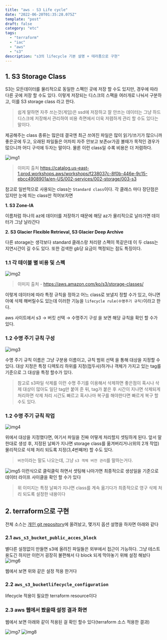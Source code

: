 ```yaml
---
title: "aws - S3 Life cycle"
date: "2022-06-20T01:35:28.075Z"
template: "post"
draft: false
category: "etc"
tags:
  - "terraform"
  - "iac"
  - "aws"
  - "s3"
description: "s3의 lifecycle 기본 설명 + 테라폼으로 구현"
---
```


## 1. S3 Storage Class

S3는 모든데이터를 물리적으로 동일한 스펙인 곳에 저장 할 수도 있지만, 경우에 따라 다른 곳에 저장 할 수도 있다. 이렇게 저장되는 디스크의 스팩을 여러개로 나눠서 구분하고, 이를 S3 storage class 라고 한다.

> 쉽게 말하면 자주 쓰는것(게임)은 ssd에 저장하고 잘 안쓰는 데이터는 그냥 하드 디스크에 저장해서 관리하여 비용 측면에서 더욱 저렴하게 관리 할 수도 있다는 말이다.

제공해주는 class 종류는 많은데 결국엔 최근 쓰여진 파일은 많이 읽기/쓰기가 많으니까 좋은곳에 두고, 오래된 파일들은 어차피 자주 안보고 보존or가끔 볼때가 목적인 경우가 많으니까 어디 구석에 두자는 말이다. 물론 이런 class일 수록 비용은 더 저렴하다.

![img1](/blog/media/aws/s3/s3-storage-classes.png)

> 이미지 출처 https://catalog.us-east-1.prod.workshops.aws/workshops/f238037c-8f0b-446e-9c15-ebcc4908901a/en-US/002-services/002-storage/003-s3

참고로 일반적으로 사용되는 class는 `Standard class`이다. 각 클래스 마다 장단점은 있지만 눈에 띄는 class만 적어보자면

**1. S3 Zone-IA**

이름처럼 하나의 az에 데이터를 저장하기 때문에 해당 az가 물리적으로 날라가면 데이터가 그냥 날라간다

**2. S3 Glacier Flexible Retrieval, S3 Glacier Deep Archive**

다른 storage는 생각보다 standard 클래스랑 처리량 스펙이 똑같은데 이 두 class는 지연시간이 길 수도 있다. 또한 검색한 gb당 요금이 책정되는 점도 특징이다.

### 1.1 각 테이블 별 비용 및 스펙

![img2](/blog/media/aws/s3/s3-storage-class2.png)

> 이미지 출처 - https://aws.amazon.com/ko/s3/storage-classes/

이렇게 데이터에 따라 특정 규칙을 정하고 어느 class로 보낼지 정할 수가 있고, 아니면 아예 삭제 해버릴수도 있는데 이러한 기능을 `lifecycle rule(수명주기 규칙)`이라고 한다.

aws 사이트에서 s3 → 버킷 선택 → 수명주기 구성 을 보면 해당 규칙을 확인 할 수가 있다.

### 1.2 수명 주기 규칙 구성

![img3](/blog/media/aws/s3/s3-storage-class3.png)

수명 주기 규칙 이름은 그냥 구분용 이름이고, 규칙 범위 선택 을 통해 대상을 지정할 수 있다. 대상 지정은 특정 디렉토리 하위를 지정(접두사)하거나 객체가 가지고 있는 tag를 기준으로 그 대상을 특정 할수가 있다.

> 참고로 s3파일 삭제를 이런 수명 주기를 이용해서 삭제하면 좋은점이 혹시나 삭제 대상이 많아도 일단 tag만 붙여 준 뒤, tag가 붙은 후 시간이 지나면 삭제되게 처리하면 삭제 처리 시간도 빠르고 혹시나마 복구를 해야한다면 빠르게 복구 할 수도 있다.

### 1.2 수명 주기 규칙 작업

![img4](/blog/media/aws/s3/s3-storage-class4.png)

위에서 대상을 지정했다면, 여기서 파일을 진짜 어떻게 처리할지 셋팅하게 된다. 앞서 말한대로 생성 후, 지정된 날짜가 지나면 storage class를 옮겨버리거나(위의 2개 작업) 물리적으로 삭제 처리 되도록 지정(3,4번째꺼) 할 수도 있다.

> `버전`이라는 말도 나오는데, 그냥 `s3 객체 버전 관리`를 말하는거다.

![img5](/blog/media/aws/s3/s3-storage-class5.png)
이런식으로 클릭클릭 하면서 셋팅해 나아가면 최종적으로 생성일을 기준으로 데이터 라이프 사이클을 확인 할 수가 있다

> 위 이미지는 특정 날짜가 지나면 class를 계속 옮기다가 최종적으로 영구 삭제 처리 되도록 설정한 내용이다

## 2. terraform으로 구현

전체 소스는 [개인 git repository](https://github.com/qweasd147/StudyNote/blob/master/terraform/s3_lifecycle/main.tf)에 올려놨고, 몇가지 옵션 설명을 하자면 아래와 같다

### 2.1 `aws_s3_bucket_public_acces_block`

별다른 설정없이 만들면 s3에 올려진 파일들은 외부에서 접근이 가능하다. 그냥 테스트 용도긴 하지만 이런거 굉장히 불편해서 다 block 되게 막아놓기 위해 설정 해놨다
![img6](/blog/media/aws/s3/s3-image-01.png)

웹에서 보면 위와 같은 설정 적용 한거다

### 2.2 `aws_s3_bucketlifecycle_configuration`

lifecycle 적용이 필요한 terraform resource이다

### 2.3 aws 웹에서 봤을때 설정 결과 화면

웹에서 보면 아래와 같이 적용된 걸 확인 할수 있다(terraform 소스 적용한 결과)

![img7](/blog/media/aws/s3/s3-image-02.png)
![img8](/blog/media/aws/s3/s3-image-03.png)

